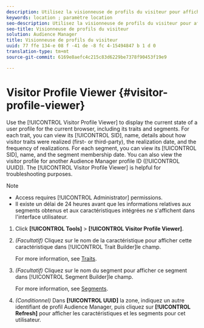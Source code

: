 ```yaml
---
description: Utilisez la visionneuse de profils du visiteur pour afficher l'état actuel d'un profil utilisateur pour le navigateur actuel, y compris ses caractéristiques et ses segments. Pour chaque caractéristique, vous pouvez afficher son SID, son nom, les détails sur la façon dont les caractéristiques des visiteurs ont été converties (propriétaires ou tiers), la date de concrétisation et la fréquence des exécutions. Pour chaque segment, vous pouvez afficher son SID, son nom et la date d'adhésion au segment. Vous pouvez également afficher le profil du visiteur pour un autre identifiant de profil Audience Manager (UUID). La visionneuse de profils du visiteur est utile pour résoudre les problèmes.
keywords: location ; paramètre location
seo-description: Utilisez la visionneuse de profils du visiteur pour afficher l'état actuel d'un profil utilisateur pour le navigateur actuel, y compris ses caractéristiques et ses segments. Pour chaque caractéristique, vous pouvez afficher son SID, son nom, les détails sur la façon dont les caractéristiques des visiteurs ont été converties (propriétaires ou tiers), la date de concrétisation et la fréquence des exécutions. Pour chaque segment, vous pouvez afficher son SID, son nom et la date d'adhésion au segment. Vous pouvez également afficher le profil du visiteur pour un autre identifiant de profil Audience Manager (UUID). La visionneuse de profils du visiteur est utile pour résoudre les problèmes.
seo-title: Visionneuse de profils du visiteur
solution: Audience Manager
title: Visionneuse de profils du visiteur
uuid: 77 ffe 134-e 08 f -41 de -8 fc 4-15494847 b 1 d 0
translation-type: tm+mt
source-git-commit: 6169e8aefc4c215c83d6229be7378f90453f19e9

---
```



# Visitor Profile Viewer {#visitor-profile-viewer}

Use the [!UICONTROL Visitor Profile Viewer] to display the current state of a user profile for the current browser, including its traits and segments. For each trait, you can view its [!UICONTROL SID], name, details about how visitor traits were realized (first- or third-party), the realization date, and the frequency of realizations. For each segment, you can view its [!UICONTROL SID], name, and the segment membership date. You can also view the visitor profile for another Audience Manager profile ID ([!UICONTROL UUID]). The [!UICONTROL Visitor Profile Viewer] is helpful for troubleshooting purposes.

>[!NOTE]
>
>* Access requires [!UICONTROL Administrator] permissions.
>* Il existe un délai de 24 heures avant que les informations relatives aux segments obtenus et aux caractéristiques intégrées ne s&#39;affichent dans l&#39;interface utilisateur.


<!-- 
Traits that are not part of a segment will not appear in the
<span class="wintitle"> Visitor Profile Viewer</span>.
-->

1. Click **[!UICONTROL Tools]** &gt; **[!UICONTROL Visitor Profile Viewer]**.

1. *(Facultatif)* Cliquez sur le nom de la caractéristique pour afficher cette caractéristique dans [!UICONTROL Trait Builder]le champ.

   For more information, see [Traits](../features/traits/trait-details-page.md).

1. *(Facultatif)* Cliquez sur le nom du segment pour afficher ce segment dans [!UICONTROL Segment Builder]le champ.

   For more information, see [Segments](../features/segments/segments-purpose.md).

1. *(Conditionnel)* Dans **[!UICONTROL UUID]** la zone, indiquez un autre identifiant de profil Audience Manager, puis cliquez sur **[!UICONTROL Refresh]** pour afficher les caractéristiques et les segments pour cet utilisateur.